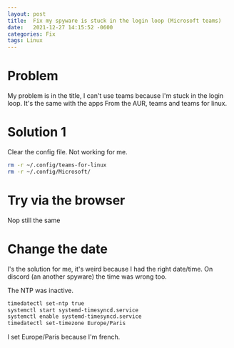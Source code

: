 ```yaml
---
layout: post
title:  Fix my spyware is stuck in the login loop (Microsoft teams) 
date:   2021-12-27 14:15:52 -0600
categories: Fix
tags: Linux
---
```


# Problem
My problem is in the title, I can't use teams because I'm stuck in the login loop.
It's the same with the apps From the AUR, teams and teams for linux.

# Solution 1

Clear the config file. 
Not working for me. 
```zsh
rm -r ~/.config/teams-for-linux
rm -r ~/.config/Microsoft/ 
```
# Try via the browser
Nop still the same

# Change the date

I's the solution for me, it's weird because I had the right date/time.
On discord (an another spyware) the time was wrong too.

The NTP was inactive.
```zsh
timedatectl set-ntp true
systemctl start systemd-timesyncd.service
systemctl enable systemd-timesyncd.service
timedatectl set-timezone Europe/Paris 
```
I set Europe/Paris because I'm french.


